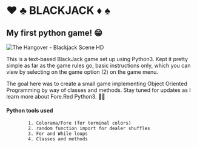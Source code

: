 # :hearts: :clubs:  BLACKJACK :diamonds: :spades: 
## My first python game! :grin:
![The Hangover - Blackjack Scene HD](https://i.makeagif.com/media/5-02-2017/hwKufg.gif)


 <p> This is a text-based BlackJack game set up using Python3. Kept it pretty simple as far as the game rules go, basic instructions only, which you can view by selecting on the game option (2) on the game menu. 
 
 The goal here was to create a small game implementing Object Oriented Programming by way of classes and methods. Stay tuned for updates as I learn more about Fore.Red Python3. :blue_book::memo: <p>

        

#### Python tools used
        
            1. Colorama/Fore (for terminal colors) 
            2. random function import for dealer shuffles
            3. For and While loops
            4. Classes and methods
          




